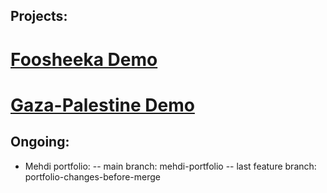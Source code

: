 ## Projects:
# [Foosheeka Demo](https://foosheeka.netlify.app/)
# [Gaza-Palestine Demo](https://gazapalestine.netlify.app/)

## Ongoing:
- Mehdi portfolio: 
-- main branch: mehdi-portfolio
-- last feature branch: portfolio-changes-before-merge 
 
 
